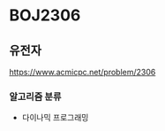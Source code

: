# BOJ2306

## 유전자

<a href="https://www.acmicpc.net/problem/2306">https://www.acmicpc.net/problem/2306</a>

### 알고리즘 분류

- 다이나믹 프로그래밍
